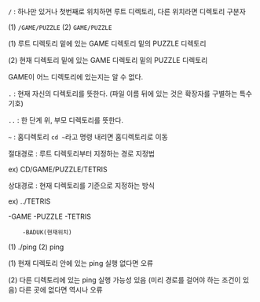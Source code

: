 `/` : 하나만 있거나 첫번째로 위치하면 루트 디렉토리, 다른 위치라면 디렉토리 구분자

(1) `/GAME/PUZZLE`
(2) `GAME/PUZZLE`

(1) 루트 디렉토리 밑에 있는 GAME 디렉토리 밑의 PUZZLE 디렉토리

(2) 현재 디렉토리 밑에 있는 GAME 디렉토리 밑의 PUZZLE 디렉토리

GAME이 어느 디렉토리에 있는지는 알 수 없다.

`.` : 현재 자신의 디렉토리를 뜻한다. (파일 이름 뒤에 있는 것은 확장자를 구별하는 특수기호)

`..` : 한 단계 위, 부모 디렉토리를 뜻한다.

`~` : 홈디렉토리 `cd ~`라고 명령 내리면 홈디렉토리로 이동

절대경로 : 루트 디렉토리부터 지정하는 경로 지정법

ex) CD/GAME/PUZZLE/TETRIS

상대경로 : 현재 디렉토리를 기준으로 지정하는 방식

ex) ../TETRIS

-GAME
    -PUZZLE
        -TETRIS

        -BADUK(현재위치)

(1) ./ping
(2) ping

(1) 현재 디렉토리 안에 있는 ping 실행
없다면 오류

(2) 다른 디렉토리에 있는 ping 실행 가능성 있음
(미리 경로를 걸어야 하는 조건이 있음)
다른 곳에 없다면 역시나 오류
